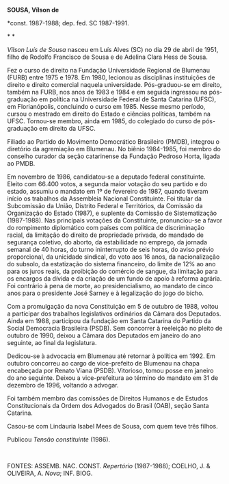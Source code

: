 **SOUSA, Vílson de**

\*const. 1987-1988; dep. fed. SC 1987-1991.

* *

*Vílson Luís de Sousa* nasceu em Luís Alves (SC) no dia 29 de abril de
1951, filho de Rodolfo Francisco de Sousa e de Adelina Clara Hess de
Sousa.

Fez o curso de direito na Fundação Universidade Regional de Blumenau
(FURB) entre 1975 e 1978. Em 1980, lecionou as disciplinas instituições
de direito e direito comercial naquela universidade. Pós-graduou-se em
direito, também na FURB, nos anos de 1983 e 1984 e em seguida ingressou
na pós-graduação em política na Universidade Federal de Santa Catarina
(UFSC), em Florianópolis, concluindo o curso em 1985. Nesse mesmo
período, cursou o mestrado em direito do Estado e ciências políticas,
também na UFSC. Tornou-se membro, ainda em 1985, do colegiado do curso
de pós-graduação em direito da UFSC.

Filiado ao Partido do Movimento Democrático Brasileiro (PMDB), integrou
o diretório da agremiação em Blumenau. No biênio 1984-1985, foi membro
do conselho curador da seção catarinense da Fundação Pedroso Horta,
ligada ao PMDB.

Em novembro de 1986, candidatou-se a deputado federal constituinte.
Eleito com 66.400 votos, a segunda maior votação do seu partido e do
estado, assumiu o mandato em 1º de fevereiro de 1987, quando tiveram
início os trabalhos da Assembleia Nacional Constituinte. Foi titular da
Subcomissão da União, Distrito Federal e Territórios, da Comissão da
Organização do Estado (1987), e suplente da Comissão de Sistematização
(1987-1988). Nas principais votações da Constituinte, pronunciou-se a
favor do rompimento diplomático com países com política de discriminação
racial, da limitação do direito de propriedade privada, do mandado de
segurança coletivo, do aborto, da estabilidade no emprego, da jornada
semanal de 40 horas, do turno ininterrupto de seis horas, do aviso
prévio proporcional, da unicidade sindical, do voto aos 16 anos, da
nacionalização do subsolo, da estatização do sistema financeiro, do
limite de 12% ao ano para os juros reais, da proibição do comércio de
sangue, da limitação para os encargos da dívida e da criação de um fundo
de apoio à reforma agrária. Foi contrário à pena de morte, ao
presidencialismo, ao mandato de cinco anos para o presidente José Sarney
e à legalização do jogo do bicho.

Com a promulgação da nova Constituição em 5 de outubro de 1988, voltou a
participar dos trabalhos legislativos ordinários da Câmara dos
Deputados. Ainda em 1988, participou da fundação em Santa Catarina do
Partido da Social Democracia Brasileira (PSDB). Sem concorrer à
reeleição no pleito de outubro de 1990, deixou a Câmara dos Deputados em
janeiro do ano seguinte, ao final da legislatura.

Dedicou-se à advocacia em Blumenau até retornar à política em 1992. Em
outubro concorreu ao cargo de vice-prefeito de Blumenau na chapa
encabeçada por Renato Viana (PSDB). Vitorioso, tomou posse em janeiro do
ano seguinte. Deixou a vice-prefeitura ao término do mandato em 31 de
dezembro de 1996, voltando a advogar.

Foi também membro das comissões de Direitos Humanos e de Estudos
Constitucionais da Ordem dos Advogados do Brasil (OAB), seção Santa
Catarina.

Casou-se com Lindauria Isabel Mees de Sousa, com quem teve três filhos.

Publicou *Tensão constituinte* (1986).

 

FONTES: ASSEMB. NAC. CONST. *Repertório* (1987-1988); COELHO, J. &
OLIVEIRA, A. *Nova*; INF. BIOG.

 
